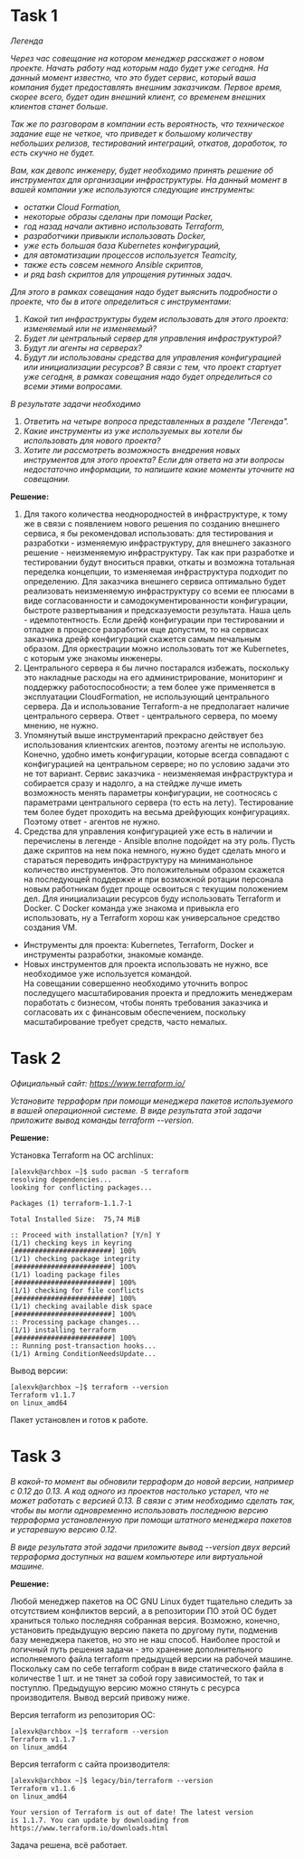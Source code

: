 # Task 1

*Легенда*

*Через час совещание на котором менеджер расскажет о новом проекте. Начать работу над которым надо будет уже сегодня. На данный момент известно, что это будет сервис, который ваша компания будет предоставлять внешним заказчикам. Первое время, скорее всего, будет один внешний клиент, со временем внешних клиентов станет больше.*

*Так же по разговорам в компании есть вероятность, что техническое задание еще не четкое, что приведет к большому количеству небольших релизов, тестирований интеграций, откатов, доработок, то есть скучно не будет.*

*Вам, как девопс инженеру, будет необходимо принять решение об инструментах для организации инфраструктуры. На данный момент в вашей компании уже используются следующие инструменты:*

* *остатки Сloud Formation,*
* *некоторые образы сделаны при помощи Packer,*
* *год назад начали активно использовать Terraform,*
* *разработчики привыкли использовать Docker,*
* *уже есть большая база Kubernetes конфигураций,*
* *для автоматизации процессов используется Teamcity,*
* *также есть совсем немного Ansible скриптов,*
* *и ряд bash скриптов для упрощения рутинных задач.*

*Для этого в рамках совещания надо будет выяснить подробности о проекте, что бы в итоге определиться с инструментами:*

1. *Какой тип инфраструктуры будем использовать для этого проекта: изменяемый или не изменяемый?*
2. *Будет ли центральный сервер для управления инфраструктурой?*
3. *Будут ли агенты на серверах?*
4. *Будут ли использованы средства для управления конфигурацией или инициализации ресурсов?*
*В связи с тем, что проект стартует уже сегодня, в рамках совещания надо будет определиться со всеми этими вопросами.*

*В результате задачи необходимо*
1. *Ответить на четыре вопроса представленных в разделе "Легенда".*
2. *Какие инструменты из уже используемых вы хотели бы использовать для нового проекта?*
3. *Хотите ли рассмотреть возможность внедрения новых инструментов для этого проекта?*
*Если для ответа на эти вопросы недостаточно информации, то напишите какие моменты уточните на совещании.*

**Решение:**

1. Для такого количества неоднородностей в инфраструктуре, к тому же в связи с появлением нового решения по созданию внешнего сервиса, я бы рекомендовал использовать: для тестирования и разработки - изменяемую инфраструктуру, для внешнего заказного решение - неизменяемую инфраструктуру. Так как при разработке и тестировании будут вноситься правки, откаты и возможна тотальная переделка концепции, то изменяемая инфраструктура подходит по определению. Для заказчика внешнего сервиса оптимально будет реализовать неизменяемую инфраструктуру со всеми ее плюсами в виде согласованности и самодокументированности конфигурации, быстроте развертывания и предсказуемости результата. Наша цель - идемпотентность. Если дрейф конфигурации при тестировании и отладке в процессе разработки еще допустим, то на сервисах заказчика дрейф конфигураций скажется самым печальным образом. Для оркестрации можно использовать  тот же Kubernetes, с которым уже знакомы инженеры.
2. Центрального сервера я бы лично постарался избежать, поскольку это накладные расходы на его администрирование, мониторинг и поддержку работоспособности; а тем более уже применяется в эксплуатации CloudFormation, не использующий центрального сервера. Да и использование  Terraform-а не предполагает наличие центрального сервера. Ответ - центрального сервера, по моему мнению, не нужно.
3. Упомянутый выше инструментарий прекрасно действует без использования клиентских агентов, поэтому агенты не использую.  Конечно, удобно иметь конфигурации, которые всегда совпадают с конфигурацией на центральном сервере; но по условию задачи это не тот вариант. Сервис заказчика - неизменяемая инфраструктура и собирается сразу и надолго, а на стейдже лучше иметь возможность менять параметры конфигурации, не соотносясь с параметрами центрального сервера (то есть на лету). Тестирование тем более будет проходить на весьма дрейфующих конфигурациях. Поэтому ответ - агентов не нужно.
4. Средства для управления конфигурацией уже есть в наличии и перечислены в легенде - Ansible вполне подойдет на эту роль. Пусть даже скриптов на нем пока немного, нужно будет сделать много и стараться переводить инфраструктуру на миниманольное количество инструментов. Это положительным образом скажется на последующей поддержке и при возможной ротации персонала новым работникам будет проще освоиться с текущим положением дел. Для инициализации ресурсов буду  использовать Terraform и Docker. С Docker команда уже знакома и привыкла его использовать, ну а Terraform хорош как универсальное средство создания VM.  
* Инструменты для проекта: Kubernetes, Terraform, Docker и инструменты разработки, знакомые команде.  
* Новых инструментов для проекта использовать не нужно, все необходимое уже используется командой.  
На совещании совершенно необходимо уточнить вопрос последущего масштабирования проекта и предложить менеджерам поработать с бизнесом, чтобы понять требования заказчика и согласовать их с финансовым обеспечением, поскольку масштабирование требует средств, часто немалых.

# Task 2

*Официальный сайт: https://www.terraform.io/*

*Установите терраформ при помощи менеджера пакетов используемого в вашей операционной системе. В виде результата этой задачи приложите вывод команды terraform --version.*

**Решение:**

Установка Terraform на ОС archlinux:
```
[alexvk@archbox ~]$ sudo pacman -S terraform
resolving dependencies...
looking for conflicting packages...

Packages (1) terraform-1.1.7-1

Total Installed Size:  75,74 MiB

:: Proceed with installation? [Y/n] Y
(1/1) checking keys in keyring                     [########################] 100%
(1/1) checking package integrity                   [########################] 100%
(1/1) loading package files                        [########################] 100%
(1/1) checking for file conflicts                  [########################] 100%
(1/1) checking available disk space                [########################] 100%
:: Processing package changes...
(1/1) installing terraform                         [########################] 100%
:: Running post-transaction hooks...
(1/1) Arming ConditionNeedsUpdate...
```
Вывод версии:
```
[alexvk@archbox ~]$ terraform --version
Terraform v1.1.7
on linux_amd64
```
Пакет установлен и готов к работе.

# Task 3

*В какой-то момент вы обновили терраформ до новой версии, например с 0.12 до 0.13. А код одного из проектов настолько устарел, что не может работать с версией 0.13. В связи с этим необходимо сделать так, чтобы вы могли одновременно использовать последнюю версию терраформа установленную при помощи штатного менеджера пакетов и устаревшую версию 0.12.*

*В виде результата этой задачи приложите вывод --version двух версий терраформа доступных на вашем компьютере или виртуальной машине.*

**Решение:**

Любой менеджер пакетов на ОС GNU Linux будет тщательно следить за отсутствием конфликтов версий, а в репозитории ПО этой ОС будет храниться только последняя собранная версия. Возможно, конечно, установить предыдущую версию пакета по другому пути, подменив базу менеджера пакетов, но это не наш способ. Наиболее простой и логичный путь решения задачи - это хранение дополнительного исполняемого файла terraform предыдущей версии на рабочей машине. Поскольку сам по себе terraform собран в виде статического файла в количестве 1 шт. и не тянет за собой гору зависимостей, то так и поступлю. Предыдущую версию можно стянуть с ресурса производителя. Вывод версий привожу ниже.

Версия terraform из репозитория ОС:
```
[alexvk@archbox ~]$ terraform --version
Terraform v1.1.7
on linux_amd64
```
Версия terraform с сайта производителя:
```
[alexvk@archbox ~]$ legacy/bin/terraform --version
Terraform v1.1.6
on linux_amd64

Your version of Terraform is out of date! The latest version
is 1.1.7. You can update by downloading from https://www.terraform.io/downloads.html
```
Задача решена, всё работает.
